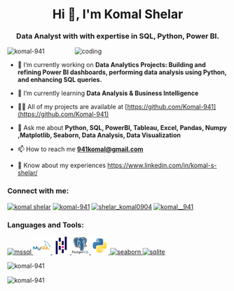 <h1 align="center">Hi 👋, I'm Komal Shelar</h1>
<h3 align="center">Data Analyst with with expertise in SQL, Python, Power BI.</h3>
<img align= "right" alt="coding" width ="350" src="https://user-images.githubusercontent.com/59734313/157189039-c09b3e38-9f42-42c0-ab54-14f1574190a7.gif">
<p align="left"> <img src="https://komarev.com/ghpvc/?username=komal-941&label=Profile%20views&color=0e75b6&style=flat" alt="komal-941" /> </p>

- 🔭 I’m currently working on **Data Analytics Projects: Building and refining Power BI dashboards, performing data analysis using Python, and enhancing SQL queries.**

- 🌱 I’m currently learning **Data Analysis & Business Intelligence**

- 👨‍💻 All of my projects are available at [https://github.com/Komal-941](https://github.com/Komal-941)

- 💬 Ask me about **Python, SQL, PowerBI, Tableau, Excel, Pandas, Numpy ,Matplotlib, Seaborn, Data Analysis, Data Visualization**

- 📫 How to reach me **941komal@gmail.com**

- 📄 Know about my experiences https://www.linkedin.com/in/komal-s-shelar/

<h3 align="left">Connect with me:</h3>
<p align="left">
<a href="https://linkedin.com/in/komal shelar" target="blank"><img align="center" src="https://raw.githubusercontent.com/rahuldkjain/github-profile-readme-generator/master/src/images/icons/Social/linked-in-alt.svg" alt="komal shelar" height="30" width="40" /></a>
<a href="https://kaggle.com/komal-941" target="blank"><img align="center" src="https://raw.githubusercontent.com/rahuldkjain/github-profile-readme-generator/master/src/images/icons/Social/kaggle.svg" alt="komal-941" height="30" width="40" /></a>
<a href="https://www.hackerrank.com/shelar_komal0904" target="blank"><img align="center" src="https://raw.githubusercontent.com/rahuldkjain/github-profile-readme-generator/master/src/images/icons/Social/hackerrank.svg" alt="shelar_komal0904" height="30" width="40" /></a>
<a href="https://www.leetcode.com/komal__941" target="blank"><img align="center" src="https://raw.githubusercontent.com/rahuldkjain/github-profile-readme-generator/master/src/images/icons/Social/leet-code.svg" alt="komal__941" height="30" width="40" /></a>
</p>

<h3 align="left">Languages and Tools:</h3>
<p align="left"> <a href="https://www.microsoft.com/en-us/sql-server" target="_blank" rel="noreferrer"> <img src="https://www.svgrepo.com/show/303229/microsoft-sql-server-logo.svg" alt="mssql" width="40" height="40"/> </a> <a href="https://www.mysql.com/" target="_blank" rel="noreferrer"> <img src="https://raw.githubusercontent.com/devicons/devicon/master/icons/mysql/mysql-original-wordmark.svg" alt="mysql" width="40" height="40"/> </a> <a href="https://pandas.pydata.org/" target="_blank" rel="noreferrer"> <img src="https://raw.githubusercontent.com/devicons/devicon/2ae2a900d2f041da66e950e4d48052658d850630/icons/pandas/pandas-original.svg" alt="pandas" width="40" height="40"/> </a> <a href="https://www.postgresql.org" target="_blank" rel="noreferrer"> <img src="https://raw.githubusercontent.com/devicons/devicon/master/icons/postgresql/postgresql-original-wordmark.svg" alt="postgresql" width="40" height="40"/> </a> <a href="https://www.python.org" target="_blank" rel="noreferrer"> <img src="https://raw.githubusercontent.com/devicons/devicon/master/icons/python/python-original.svg" alt="python" width="40" height="40"/> </a> <a href="https://seaborn.pydata.org/" target="_blank" rel="noreferrer"> <img src="https://seaborn.pydata.org/_images/logo-mark-lightbg.svg" alt="seaborn" width="40" height="40"/> </a> <a href="https://www.sqlite.org/" target="_blank" rel="noreferrer"> <img src="https://www.vectorlogo.zone/logos/sqlite/sqlite-icon.svg" alt="sqlite" width="40" height="40"/> </a> </p>

<p><img align="center" src="https://github-readme-stats.vercel.app/api/top-langs?username=komal-941&show_icons=true&locale=en&layout=compact" alt="komal-941" /></p>

<p><img align="center" src="https://github-readme-streak-stats.herokuapp.com/?user=komal-941&" alt="komal-941" /></p>
